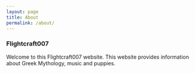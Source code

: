 ```yaml
---
layout: page
title: About
permalink: /about/
---
```



### Flightcraft007

Welcome to this Flightcraft007 website. This website provides information about Greek Mythology, music and puppies.


